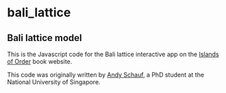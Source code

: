 # bali_lattice
## Bali lattice model

This is the Javascript code for the Bali lattice interactive app on the [Islands of Order](https://www.islandsoforder.com/cooperation.html) book website.

This code was originally written by [Andy Schauf](https://www.linkedin.com/in/andy-schauf-20340b61/), a PhD student at the National University of Singapore.
